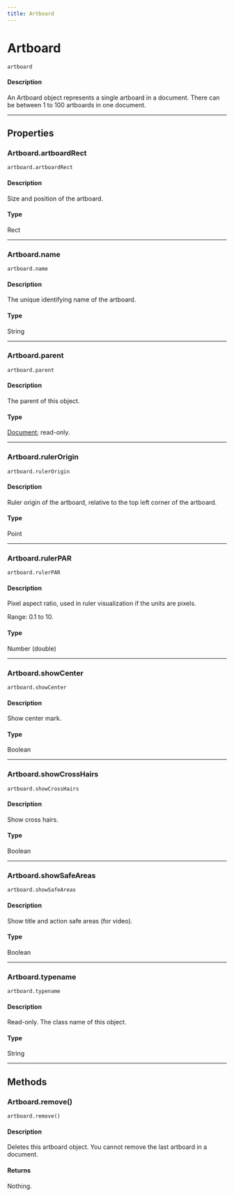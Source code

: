 ```yaml
---
title: Artboard
---
```

# Artboard

`artboard`

#### Description

An Artboard object represents a single artboard in a document. There can be between 1 to 100 artboards in one document.

---

## Properties

### Artboard.artboardRect

`artboard.artboardRect`

#### Description

Size and position of the artboard.

#### Type

Rect

---

### Artboard.name

`artboard.name`

#### Description

The unique identifying name of the artboard.

#### Type

String

---

### Artboard.parent

`artboard.parent`

#### Description

The parent of this object.

#### Type

[Document](.././Document); read-only.

---

### Artboard.rulerOrigin

`artboard.rulerOrigin`

#### Description

Ruler origin of the artboard, relative to the top left corner of the artboard.

#### Type

Point

---

### Artboard.rulerPAR

`artboard.rulerPAR`

#### Description

Pixel aspect ratio, used in ruler visualization if the units are pixels.

Range: 0.1 to 10.

#### Type

Number (double)

---

### Artboard.showCenter

`artboard.showCenter`

#### Description

Show center mark.

#### Type

Boolean

---

### Artboard.showCrossHairs

`artboard.showCrossHairs`

#### Description

Show cross hairs.

#### Type

Boolean

---

### Artboard.showSafeAreas

`artboard.showSafeAreas`

#### Description

Show title and action safe areas (for video).

#### Type

Boolean

---

### Artboard.typename

`artboard.typename`

#### Description

Read-only. The class name of this object.

#### Type

String

---

## Methods

### Artboard.remove()

`artboard.remove()`

#### Description

Deletes this artboard object. You cannot remove the last artboard in a document.

#### Returns

Nothing.

